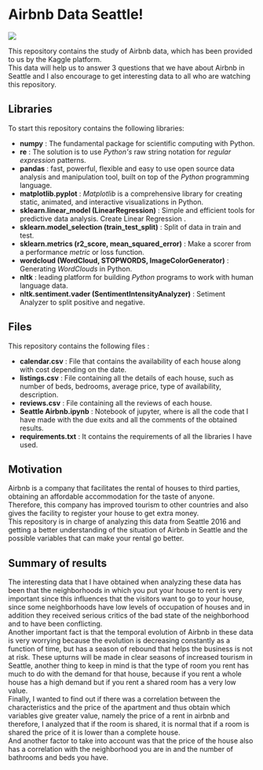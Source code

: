 # Airbnb Data Seattle!

<img src="https://www.visittheusa.co/sites/default/files/styles/hero_m_1300x700/public/images/hero_media_image/2017-03/f3d1f001ce1e4f874adc9a88fd9fb095.jpeg?itok=DHjISMr_">

This repository contains the study of Airbnb data, which has been provided to us by the Kaggle platform.  
This data will help us to answer 3 questions that we have about Airbnb in Seattle and I also encourage to get interesting data to all who are watching this repository.  

## Libraries
To start this repository contains the following libraries:
* **numpy** : The fundamental package for scientific computing with Python.
* **re** : The solution is to use _Python's_ raw string notation for _regular expression_ patterns.
* **pandas** :  fast, powerful, flexible and easy to use open source data analysis and manipulation tool, built on top of the _Python_ programming language.
*  **matplotlib.pyplot** : _Matplotlib_ is a comprehensive library for creating static, animated, and interactive visualizations in Python.
* **sklearn.linear_model (LinearRegression)** : Simple and efficient tools for predictive data analysis. Create Linear Regression .
* **sklearn.model_selection (train_test_split)** : Split of data in train and test.
* **sklearn.metrics (r2_score, mean_squared_error)** : Make a scorer from a performance _metric_ or loss function.
* **wordcloud (WordCloud, STOPWORDS, ImageColorGenerator)** : Generating _WordClouds_ in Python.
* **nltk** : leading platform for building _Python_ programs to work with human language data.
* **nltk.sentiment.vader (SentimentIntensityAnalyzer)** : Setiment Analyzer to split positive and negative.

## Files
This repository contains the following files :
* **calendar.csv** : File that contains the availability of each house along with cost depending on the date.
* **listings.csv** : File containing all the details of each house, such as number of beds, bedrooms, average price, type of availability, description.
* **reviews.csv** : File containing all the reviews of each house.
* **Seattle Airbnb.ipynb** : Notebook of jupyter, where is all the code that I have made with the due exits and all the comments of the obtained results.
* **requirements.txt** : It contains the requirements of all the libraries I have used.
## Motivation

Airbnb is a company that facilitates the rental of houses to third parties, obtaining an affordable accommodation for the taste of anyone.  
Therefore, this company has improved tourism to other countries and also gives the facility to register your house to get extra money.  
This repository is in charge of analyzing this data from Seattle 2016 and getting a better understanding of the situation of Airbnb in Seattle and the possible variables that can make your rental go better.


## Summary of results

The interesting data that I have obtained when analyzing these data has been that the neighborhoods in which you put your house to rent is very important since this influences that the visitors want to go to your house, since some neighborhoods have low levels of occupation of houses and in addition they received serious critics of the bad state of the neighborhood and to have been conflicting.  
Another important fact is that the temporal evolution of Airbnb in these data is very worrying because the evolution is decreasing constantly as a function of time, but has a season of rebound that helps the business is not at risk. These upturns will be made in clear seasons of increased tourism in Seattle, another thing to keep in mind is that the type of room you rent has much to do with the demand for that house, because if you rent a whole house has a high demand but if you rent a shared room has a very low value.  
Finally, I wanted to find out if there was a correlation between the characteristics and the price of the apartment and thus obtain which variables give greater value, namely the price of a rent in airbnb and therefore, I analyzed that if the room is shared, it is normal that if a room is shared the price of it is lower than a complete house.  
And another factor to take into account was that the price of the house also has a correlation with the neighborhood you are in and the number of bathrooms and beds you have.
